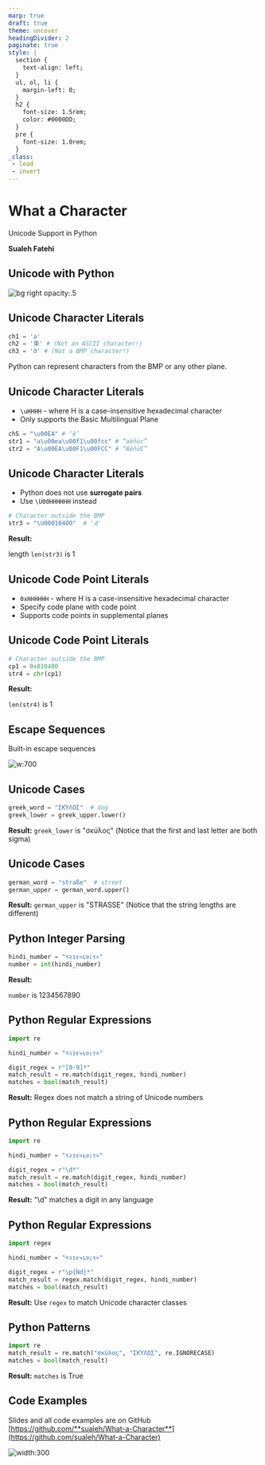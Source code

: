 ```yaml
---
marp: true
draft: true
theme: uncover
headingDivider: 2
paginate: true
style: |
  section {
    text-align: left;
  }
  ul, ol, li {
    margin-left: 0;
  }
  h2 {
    font-size: 1.5rem;
    color: #0000DD;
  }
  pre {
    font-size: 1.0rem;
  }
_class:
 - lead
 - invert
---
```


# What a Character

Unicode Support in Python

**Sualeh Fatehi**


## Unicode with Python

![bg right opacity:.5](rosetta-stone.jpg "Rosetta Stone")


## Unicode Character Literals

```python
ch1 = 'a'
ch2 = '東' # (Not an ASCII character!)
ch3 = '𐐀' # (Not a BMP character!)
```
Python can represent characters from the BMP or any other plane.


## Unicode Character Literals

- `\uHHHH` - where H is a case-insensitive hexadecimal character
- Only supports the Basic Multilingual Plane

```python
ch5 = "\u00EA" # ‘ê’
str1 = "a\u00ea\u00f1\u00fcc" # “aêñüc”
str2 = "A\u00EA\u00F1\u00FCC" # “AêñüC”
```


## Unicode Character Literals

- Python does not use **surrogate pairs**
- Use `\U00HHHHHH` instead

```python
# Character outside the BMP
str3 = "\U00010400"  # '𐐀'
```

**Result:**

length `len(str3)` is 1


## Unicode Code Point Literals

- `0xHHHHHH` - where H is a case-insensitive hexadecimal character
- Specify code plane with code point
- Supports code points in supplemental planes


## Unicode Code Point Literals

```python
# Character outside the BMP
cp1 = 0x010400      
str4 = chr(cp1)       
```


**Result:**

`len(str4)` is 1


## Escape Sequences

Built-in escape sequences

![w:700](escape-sequences.png "Escape Sequences")


## Unicode Cases

```python
greek_word = "ΣΚΎΛΟΣ"  # dog
greek_lower = greek_upper.lower()
```

**Result:**
`greek_lower` is "σκύλος"
(Notice that the first and last letter are both sigma)


## Unicode Cases

```python
german_word = "straße"  # street
german_upper = german_word.upper()
```

**Result:**
`german_upper` is "STRASSE"
(Notice that the string lengths are different)


## Python Integer Parsing

```python
hindi_number = "१२३४५६७८९०"
number = int(hindi_number)
```

**Result:**

`number` is 1234567890


## Python Regular Expressions

```python
import re

hindi_number = "१२३४५६७८९०"

digit_regex = r"[0-9]*"
match_result = re.match(digit_regex, hindi_number)
matches = bool(match_result)
```

**Result:**
Regex does not match a string of Unicode numbers


## Python Regular Expressions

```python
import re

hindi_number = "१२३४५६७८९०"

digit_regex = r"\d*"
match_result = re.match(digit_regex, hindi_number)
matches = bool(match_result)
```

**Result:**
"\d" matches a digit in any language


## Python Regular Expressions

```python
import regex

hindi_number = "१२३४५६७८९०"

digit_regex = r"\p{Nd}*"
match_result = regex.match(digit_regex, hindi_number)
matches = bool(match_result)
```

**Result:**
Use `regex` to match Unicode character classes


## Python Patterns

```python
import re
match_result = re.match("σκύλος", "ΣΚΎΛΟΣ", re.IGNORECASE)
matches = bool(match_result)
```

**Result:**
`matches` is True


## Code Examples

Slides and all code examples are on GitHub
[https://github.com/**sualeh/What-a-Character**](https://github.com/sualeh/What-a-Character)

![width:300](qr-code.png "QR Code")


